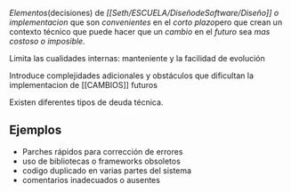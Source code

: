 
*Elementos*(decisiones) de *[[Seth/ESCUELA/DiseñodeSoftware/Diseño]] o implementacion* que son *convenientes* en el *corto plazo*pero que crean un contexto  técnico que puede hacer que un *cambio* en el *futuro* sea *mas costoso o imposible.*

Limita las cualidades internas: manteniente y la facilidad de evolución 

Introduce complejidades adicionales y obstáculos que dificultan la implementacion de [[CAMBIOS]] futuros

Existen diferentes tipos de deuda técnica.

## Ejemplos

- Parches rápidos para corrección de errores 
- uso de bibliotecas o frameworks obsoletos 
- codigo duplicado en varias partes del sistema
- comentarios inadecuados o ausentes
